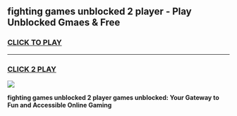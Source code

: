 
## fighting games unblocked 2 player - Play Unblocked Gmaes & Free
<h3>
<a href="https://premium.freeplayer.one?title=fighting_games_unblocked_2_player&ref=19F">CLICK TO PLAY</a></h3>
<hr>

<h3>
<a href="https://premium.freeplayer.one?title=fighting_games_unblocked_2_player&ref=19F">CLICK 2 PLAY</a>
  
</h3>

<a href="https://premium.freeplayer.one?title=fighting_games_unblocked_2_player&ref=19F/"><img src="https://clearcache.store/games.png"></a>


**fighting games unblocked 2 player games unblocked: Your Gateway to Fun and Accessible Online Gaming**
